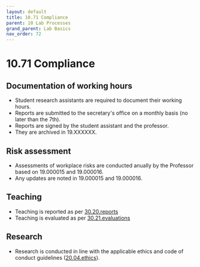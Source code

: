```yaml
---
layout: default
title: 10.71 Compliance
parent: 10 Lab Processes
grand_parent: Lab Basics
nav_order: 72
---
```


# 10.71 Compliance

## Documentation of working hours

- Student research assistants are required to document their working hours.
- Reports are submitted to the secretary's office on a monthly basis (no later than the 7th).
- Reports are signed by the student assistant and the professor.
- They are archived in 19.XXXXXX.

## Risk assessment

- Assessments of workplace risks are conducted anually by the Professor based on 19.000015 and 19.000016.
- Any updates are noted in 19.000015 and 19.000016.

## Teaching

- Teaching is reported as per [30.20.reports](../../teaching/30_processes/30.20.reports.html)
- Teaching is evaluated as per [30.21.evaluations](../../teaching/30_processes/30.21.evaluations.html)

## Research

- Research is conducted in line with the applicable ethics and code of conduct guidelines ([20.04.ethics](../../research/20_processes/20.04.ethics.html)).
